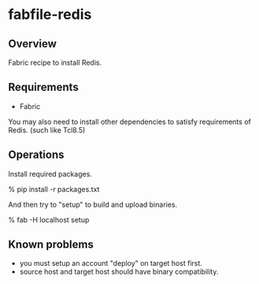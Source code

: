 # fabfile-redis

## Overview

Fabric recipe to install Redis.


## Requirements

* Fabric

You may also need to install other dependencies to satisfy requirements of Redis. (such like Tcl8.5)


## Operations

Install required packages.

  % pip install -r packages.txt


And then try to "setup" to build and upload binaries.

  % fab -H localhost setup


## Known problems

* you must setup an account "deploy" on target host first.
* source host and target host should have binary compatibility.
